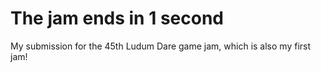 # The jam ends in 1 second
My submission for the 45th Ludum Dare game jam, which is also my first jam!
